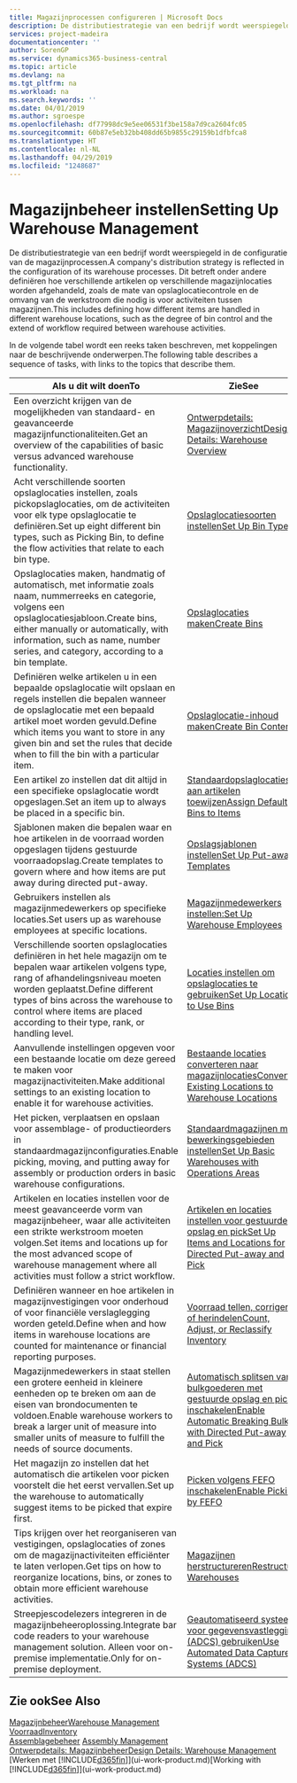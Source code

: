 ```yaml
---
title: Magazijnprocessen configureren | Microsoft Docs
description: De distributiestrategie van een bedrijf wordt weerspiegeld in de configuratie van zijn magazijnprocessen. Dit betreft onder andere definiëren hoe verschillende artikelen op verschillende magazijnlocaties worden afgehandeld, zoals de mate van opslaglocatiecontrole en de omvang van de werkstroom die nodig is voor activiteiten tussen magazijnen.
services: project-madeira
documentationcenter: ''
author: SorenGP
ms.service: dynamics365-business-central
ms.topic: article
ms.devlang: na
ms.tgt_pltfrm: na
ms.workload: na
ms.search.keywords: ''
ms.date: 04/01/2019
ms.author: sgroespe
ms.openlocfilehash: df77998dc9e5ee06531f3be158a7d9ca2604fc05
ms.sourcegitcommit: 60b87e5eb32bb408dd65b9855c29159b1dfbfca8
ms.translationtype: HT
ms.contentlocale: nl-NL
ms.lasthandoff: 04/29/2019
ms.locfileid: "1248687"
---
```

# <a name="setting-up-warehouse-management"></a><span data-ttu-id="2352b-104">Magazijnbeheer instellen</span><span class="sxs-lookup"><span data-stu-id="2352b-104">Setting Up Warehouse Management</span></span>
<span data-ttu-id="2352b-105">De distributiestrategie van een bedrijf wordt weerspiegeld in de configuratie van de magazijnprocessen.</span><span class="sxs-lookup"><span data-stu-id="2352b-105">A company's distribution strategy is reflected in the configuration of its warehouse processes.</span></span> <span data-ttu-id="2352b-106">Dit betreft onder andere definiëren hoe verschillende artikelen op verschillende magazijnlocaties worden afgehandeld, zoals de mate van opslaglocatiecontrole en de omvang van de werkstroom die nodig is voor activiteiten tussen magazijnen.</span><span class="sxs-lookup"><span data-stu-id="2352b-106">This includes defining how different items are handled in different warehouse locations, such as the degree of bin control and the extend of workflow required between warehouse activities.</span></span>  

 <span data-ttu-id="2352b-107">In de volgende tabel wordt een reeks taken beschreven, met koppelingen naar de beschrijvende onderwerpen.</span><span class="sxs-lookup"><span data-stu-id="2352b-107">The following table describes a sequence of tasks, with links to the topics that describe them.</span></span>   

|<span data-ttu-id="2352b-108">**Als u dit wilt doen**</span><span class="sxs-lookup"><span data-stu-id="2352b-108">**To**</span></span>|<span data-ttu-id="2352b-109">**Zie**</span><span class="sxs-lookup"><span data-stu-id="2352b-109">**See**</span></span>|  
|------------|-------------|  
|<span data-ttu-id="2352b-110">Een overzicht krijgen van de mogelijkheden van standaard- en geavanceerde magazijnfunctionaliteiten.</span><span class="sxs-lookup"><span data-stu-id="2352b-110">Get an overview of the capabilities of basic versus advanced warehouse functionality.</span></span>|[<span data-ttu-id="2352b-111">Ontwerpdetails: Magazijnoverzicht</span><span class="sxs-lookup"><span data-stu-id="2352b-111">Design Details: Warehouse Overview</span></span>](design-details-warehouse-overview.md)|  
|<span data-ttu-id="2352b-112">Acht verschillende soorten opslaglocaties instellen, zoals pickopslaglocaties, om de activiteiten voor elk type opslaglocatie te definiëren.</span><span class="sxs-lookup"><span data-stu-id="2352b-112">Set up eight different bin types, such as Picking Bin, to define the flow activities that relate to each bin type.</span></span>|[<span data-ttu-id="2352b-113">Opslaglocatiesoorten instellen</span><span class="sxs-lookup"><span data-stu-id="2352b-113">Set Up Bin Types</span></span>](warehouse-how-to-set-up-bin-types.md)|  
|<span data-ttu-id="2352b-114">Opslaglocaties maken, handmatig of automatisch, met informatie zoals naam, nummerreeks en categorie, volgens een opslaglocatiesjabloon.</span><span class="sxs-lookup"><span data-stu-id="2352b-114">Create bins, either manually or automatically, with information, such as name, number series, and category, according to a bin template.</span></span>|[<span data-ttu-id="2352b-115">Opslaglocaties maken</span><span class="sxs-lookup"><span data-stu-id="2352b-115">Create Bins</span></span>](warehouse-how-to-create-individual-bins.md)|  
|<span data-ttu-id="2352b-116">Definiëren welke artikelen u in een bepaalde opslaglocatie wilt opslaan en regels instellen die bepalen wanneer de opslaglocatie met een bepaald artikel moet worden gevuld.</span><span class="sxs-lookup"><span data-stu-id="2352b-116">Define which items you want to store in any given bin and set the rules that decide when to fill the bin with a particular item.</span></span>|[<span data-ttu-id="2352b-117">Opslaglocatie-inhoud maken</span><span class="sxs-lookup"><span data-stu-id="2352b-117">Create Bin Contents</span></span>](warehouse-how-to-set-up-bin-contents.md)|  
|<span data-ttu-id="2352b-118">Een artikel zo instellen dat dit altijd in een specifieke opslaglocatie wordt opgeslagen.</span><span class="sxs-lookup"><span data-stu-id="2352b-118">Set an item up to always be placed in a specific bin.</span></span>|[<span data-ttu-id="2352b-119">Standaardopslaglocaties aan artikelen toewijzen</span><span class="sxs-lookup"><span data-stu-id="2352b-119">Assign Default Bins to Items</span></span>](warehouse-how-to-assign-default-bins-to-items.md)|
|<span data-ttu-id="2352b-120">Sjablonen maken die bepalen waar en hoe artikelen in de voorraad worden opgeslagen tijdens gestuurde voorraadopslag.</span><span class="sxs-lookup"><span data-stu-id="2352b-120">Create templates to govern where and how items are put away during directed put-away.</span></span>|[<span data-ttu-id="2352b-121">Opslagsjablonen instellen</span><span class="sxs-lookup"><span data-stu-id="2352b-121">Set Up Put-away Templates</span></span>](warehouse-how-to-set-up-put-away-templates.md)|
|<span data-ttu-id="2352b-122">Gebruikers instellen als magazijnmedewerkers op specifieke locaties.</span><span class="sxs-lookup"><span data-stu-id="2352b-122">Set users up as warehouse employees at specific locations.</span></span>|[<span data-ttu-id="2352b-123">Magazijnmedewerkers instellen:</span><span class="sxs-lookup"><span data-stu-id="2352b-123">Set Up Warehouse Employees</span></span>](warehouse-how-to-set-up-warehouse-employees.md)|
|<span data-ttu-id="2352b-124">Verschillende soorten opslaglocaties definiëren in het hele magazijn om te bepalen waar artikelen volgens type, rang of afhandelingsniveau moeten worden geplaatst.</span><span class="sxs-lookup"><span data-stu-id="2352b-124">Define different types of bins across the warehouse to control where items are placed according to their type, rank, or handling level.</span></span>|[<span data-ttu-id="2352b-125">Locaties instellen om opslaglocaties te gebruiken</span><span class="sxs-lookup"><span data-stu-id="2352b-125">Set Up Locations to Use Bins</span></span>](warehouse-how-to-set-up-locations-to-use-bins.md)|
|<span data-ttu-id="2352b-126">Aanvullende instellingen opgeven voor een bestaande locatie om deze gereed te maken voor magazijnactiviteiten.</span><span class="sxs-lookup"><span data-stu-id="2352b-126">Make additional settings to an existing location to enable it for warehouse activities.</span></span>|[<span data-ttu-id="2352b-127">Bestaande locaties converteren naar magazijnlocaties</span><span class="sxs-lookup"><span data-stu-id="2352b-127">Convert Existing Locations to Warehouse Locations</span></span>](warehouse-how-to-convert-existing-locations-to-warehouse-locations.md)|
|<span data-ttu-id="2352b-128">Het picken, verplaatsen en opslaan voor assemblage- of productieorders in standaardmagazijnconfiguraties.</span><span class="sxs-lookup"><span data-stu-id="2352b-128">Enable picking, moving, and putting away for assembly or production orders in basic warehouse configurations.</span></span>|[<span data-ttu-id="2352b-129">Standaardmagazijnen met bewerkingsgebieden instellen</span><span class="sxs-lookup"><span data-stu-id="2352b-129">Set Up Basic Warehouses with Operations Areas</span></span>](warehouse-how-to-set-up-basic-warehouses-with-operations-areas.md)|  
|<span data-ttu-id="2352b-130">Artikelen en locaties instellen voor de meest geavanceerde vorm van magazijnbeheer, waar alle activiteiten een strikte werkstroom moeten volgen.</span><span class="sxs-lookup"><span data-stu-id="2352b-130">Set items and locations up for the most advanced scope of warehouse management where all activities must follow a strict workflow.</span></span>|[<span data-ttu-id="2352b-131">Artikelen en locaties instellen voor gestuurde opslag en pick</span><span class="sxs-lookup"><span data-stu-id="2352b-131">Set Up Items and Locations for Directed Put-away and Pick</span></span>](warehouse-how-to-set-up-items-for-directed-put-away-and-pick.md)|  
|<span data-ttu-id="2352b-132">Definiëren wanneer en hoe artikelen in magazijnvestigingen voor onderhoud of voor financiële verslaglegging worden geteld.</span><span class="sxs-lookup"><span data-stu-id="2352b-132">Define when and how items in warehouse locations are counted for maintenance or financial reporting purposes.</span></span>|[<span data-ttu-id="2352b-133">Voorraad tellen, corrigeren of herindelen</span><span class="sxs-lookup"><span data-stu-id="2352b-133">Count, Adjust, or Reclassify Inventory</span></span>](inventory-how-count-adjust-reclassify.md)|
|<span data-ttu-id="2352b-134">Magazijnmedewerkers in staat stellen een grotere eenheid in kleinere eenheden op te breken om aan de eisen van brondocumenten te voldoen.</span><span class="sxs-lookup"><span data-stu-id="2352b-134">Enable warehouse workers to break a larger unit of measure into smaller units of measure to fulfill the needs of source documents.</span></span>|[<span data-ttu-id="2352b-135">Automatisch splitsen van bulkgoederen met gestuurde opslag en pick inschakelen</span><span class="sxs-lookup"><span data-stu-id="2352b-135">Enable Automatic Breaking Bulk with Directed Put-away and Pick</span></span>](warehouse-enable-automatic-breaking-bulk-with-directed-put-away-and-pick.md)|  
|<span data-ttu-id="2352b-136">Het magazijn zo instellen dat het automatisch die artikelen voor picken voorstelt die het eerst vervallen.</span><span class="sxs-lookup"><span data-stu-id="2352b-136">Set up the warehouse to automatically suggest items to be picked that expire first.</span></span>|[<span data-ttu-id="2352b-137">Picken volgens FEFO inschakelen</span><span class="sxs-lookup"><span data-stu-id="2352b-137">Enable Picking by FEFO</span></span>](warehouse-picking-by-fefo.md)|
|<span data-ttu-id="2352b-138">Tips krijgen over het reorganiseren van vestigingen, opslaglocaties of zones om de magazijnactiviteiten efficiënter te laten verlopen.</span><span class="sxs-lookup"><span data-stu-id="2352b-138">Get tips on how to reorganize locations, bins, or zones to obtain more efficient warehouse activities.</span></span>|[<span data-ttu-id="2352b-139">Magazijnen herstructureren</span><span class="sxs-lookup"><span data-stu-id="2352b-139">Restructure Warehouses</span></span>](warehouse-how-to-restructure-warehouses.md)|
|<span data-ttu-id="2352b-140">Streepjescodelezers integreren in de magazijnbeheeroplossing.</span><span class="sxs-lookup"><span data-stu-id="2352b-140">Integrate bar code readers to your warehouse management solution.</span></span> <span data-ttu-id="2352b-141">Alleen voor on-premise implementatie.</span><span class="sxs-lookup"><span data-stu-id="2352b-141">Only for on-premise deployment.</span></span>|[<span data-ttu-id="2352b-142">Geautomatiseerd systeem voor gegevensvastlegging (ADCS) gebruiken</span><span class="sxs-lookup"><span data-stu-id="2352b-142">Use Automated Data Capture Systems (ADCS)</span></span>](warehouse-use-automated-data-capture-systems-adcs.md)|

## <a name="see-also"></a><span data-ttu-id="2352b-143">Zie ook</span><span class="sxs-lookup"><span data-stu-id="2352b-143">See Also</span></span>  
[<span data-ttu-id="2352b-144">Magazijnbeheer</span><span class="sxs-lookup"><span data-stu-id="2352b-144">Warehouse Management</span></span>](warehouse-manage-warehouse.md)  
[<span data-ttu-id="2352b-145">Voorraad</span><span class="sxs-lookup"><span data-stu-id="2352b-145">Inventory</span></span>](inventory-manage-inventory.md)  
<span data-ttu-id="2352b-146">[Assemblagebeheer](assembly-assemble-items.md)  </span><span class="sxs-lookup"><span data-stu-id="2352b-146">[Assembly Management](assembly-assemble-items.md)  </span></span>  
[<span data-ttu-id="2352b-147">Ontwerpdetails: Magazijnbeheer</span><span class="sxs-lookup"><span data-stu-id="2352b-147">Design Details: Warehouse Management</span></span>](design-details-warehouse-management.md)  
<span data-ttu-id="2352b-148">[Werken met [!INCLUDE[d365fin](includes/d365fin_md.md)]](ui-work-product.md)</span><span class="sxs-lookup"><span data-stu-id="2352b-148">[Working with [!INCLUDE[d365fin](includes/d365fin_md.md)]](ui-work-product.md)</span></span>
